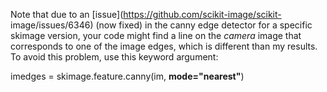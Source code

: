 Note that due to an [issue](https://github.com/scikit-image/scikit-
image/issues/6346) (now fixed) in the canny edge detector for a specific
skimage version, your code might find a line on the _camera_ image that
corresponds to one of the image edges, which is different than my results. To
avoid this problem, use this keyword argument:

imedges = skimage.feature.canny(im, **mode="nearest"**)